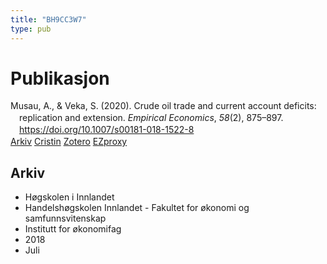 ```yaml
---
title: "BH9CC3W7"
type: pub
---
```

<h1>Publikasjon</h1>
<article id="csl-bib-container-BH9CC3W7" class="csl-bib-container">
  <div class="csl-bib-body" style="line-height: 1.35; padding-left: 1em; text-indent:-1em;">
  <div class="csl-entry">Musau, A., &amp; Veka, S. (2020). Crude oil trade and current account deficits: replication and extension. <i>Empirical Economics</i>, <i>58</i>(2), 875&#x2013;897. <a href="https://doi.org/10.1007/s00181-018-1522-8">https://doi.org/10.1007/s00181-018-1522-8</a></div>
</div>
  <div class="csl-bib-buttons">
    <a href="#taxonomy-article-BH9CC3W7" class="csl-bib-button">Arkiv</a>
    <a href alt="Cristin URL" class="csl-bib-button">Cristin</a>
    <a href alt="Zotero URL" class="csl-bib-button">Zotero</a>
    <a href="http://ezproxy.inn.no/login?url=https://doi.org/10.1007/s00181-018-1522-8" class="csl-bib-button">EZproxy</a>
  </div>
  <div id="csl-bib-meta-container-BH9CC3W7"></div>
</article>
<div id="csl-bib-meta-BH9CC3W7" class="csl-bib-meta">
  <article id="taxonomy-article-BH9CC3W7" class="taxonomy-article">
    <h1>Arkiv</h1>
    <ul>
      <li>Høgskolen i Innlandet</li>
      <li>Handelshøgskolen Innlandet - Fakultet for økonomi og samfunnsvitenskap</li>
      <li>Institutt for økonomifag</li>
      <li>2018</li>
      <li>Juli</li>
    </ul>
  </article>
</div>
